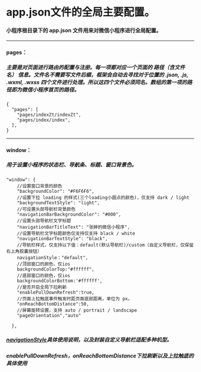 # app.json文件的全局主要配置。

#### 小程序根目录下的 app.json 文件用来对微信小程序进行全局配置。
***
#### pages：
##### 主要是对页面进行路由的配置与注册。每一项都对应一个页面的 路径（含文件名） 信息。文件名不需要写文件后缀，框架会自动去寻找对于位置的 .json, .js, .wxml, .wxss 四个文件进行处理。所以这四个文件必须同名。数组的第一项的路径即为微信小程序首页的路径。

```
{
  "pages": [
    "pages/indexZt/indexZt",
    "pages/index/index",
  ],
}
```
***
#### window：
##### 用于设置小程序的状态栏、导航条、标题、窗口背景色。
```
"window": {
    //设置窗口背景的颜色
    "backgroundColor": "#F6F6F6",
    //设置下拉 loading 的样式(三个loading小圆点的颜色)，仅支持 dark / light
    "backgroundTextStyle": "light",
    //可设置头部导航栏背景颜色
    "navigationBarBackgroundColor": "#000",
    //设置头部导航栏文字标题
    "navigationBarTitleText": "张婷的微信小程序",
    //设置导航栏文字标题颜色仅支持仅支持 black / white
    "navigationBarTextStyle": "black",
    //导航栏样式，仅支持以下值：default(默认导航栏)/custom（自定义导航栏，仅保留右上角胶囊按钮）
    navigationStyle："default",
    //顶部窗口的颜色，仅ios
    backgroundColorTop:"#ffffff",
    //底部窗口的颜色，仅ios
    backgroundColorBottom:'#ffffff',
    //是否开启全局下拉刷新
    "enablePullDownRefresh":true,
    //页面上拉触底事件触发时距页面底部距离，单位为 px。
    "onReachBottomDistance":50,
    //屏幕旋转设置，支持 auto / portrait / landscape
    "pageOrientation","auto"

  },
```

##### [navigationStyle](./小程序适配ios以及安卓的自定义导航栏.md)具体使用说明，以及封装自定义导航栏适配多种机型。

##### enablePullDownRefresh，onReachBottomDistance下拉刷新以及上拉触底的具体使用
